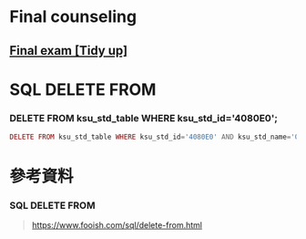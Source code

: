 # Final counseling
## [Final exam [Tidy up]](https://github.com/ChengHan16/Cs4high_4080E036/blob/master/%E4%BC%BA%E6%9C%8D%E5%99%A8%E6%9E%B6%E8%A8%AD%E5%AF%A6%E5%8B%99(Server%20setup%20practice)%20%5B109-2%5D/Final%20exam%20%5BTidy%20up%5D.md)

# SQL DELETE FROM
### DELETE FROM ksu_std_table WHERE ksu_std_id='4080E0';
```php
DELETE FROM ksu_std_table WHERE ksu_std_id='4080E0' AND ksu_std_name='0014080' AND ksu_std_age='0';
```


# 參考資料
### SQL DELETE FROM
> https://www.fooish.com/sql/delete-from.html
